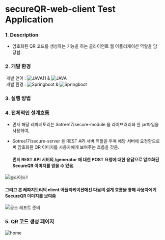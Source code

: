 # secureQR-web-client Test Application


### 1. Description 
- 암호화된 QR 코드를 생성하는 기능을 하는 클라이언트 웹 어플리케이션 역할을 담당함.

### 2. 개발 환경
 &nbsp;개발 언어 : ![JAVA11](http://img.shields.io/badge/-Java11-006cb7?style=flat&logo=Java) & ![JAVA](http://img.shields.io/badge/-Javascript-006cb7?style=flat&logo=Javascript)<br/>
  &nbsp;개발 환경 :  ![Springboot](http://img.shields.io/badge/-Springboot2.5.4-000000?style=flat&logo=springboot) & ![Springboot](http://img.shields.io/badge/-Gradle7.1.1-006cb7?style=flat&logo=gradle)

### 3. 실행 방법




### 4. 전체적인 설계흐름
- 먼저 해당 레파지토리는 Sotree17/secure-module 을 라이브러리화 한 jar파일을 사용하여, 
- Sotree17/secure-server 을 REST API 서버 역할을 두며 해당 서버에 요청함으로써 암호화된 QR 이미지를 사용자에게 보여주는 흐름을 갖음. 




    #### 먼저 REST API 서버의 /generator 에 대한 POST 요청에 대한 응답으로 암호화된 SecureQR 이미지를 얻을 수 있음.
![슬라이드1](https://user-images.githubusercontent.com/54317409/132015823-f53589db-a641-4cbc-9f13-ae636d502e62.PNG)


   #### 그리고 본 레파지토리의 client 어플리케이션에선 다음의 설계 흐름을 통해 사용자에게 SecureQR 이미지를 보여줌 
![공소 레포트 준비](https://user-images.githubusercontent.com/54317409/132016161-6ae74c63-287e-4a60-b0e5-c03af4ebd88a.png)



### 5. QR 코드 생성 페이지
![home](https://user-images.githubusercontent.com/48395704/132034582-11c36a78-79ae-40e9-8f3d-e806115c6237.gif)


